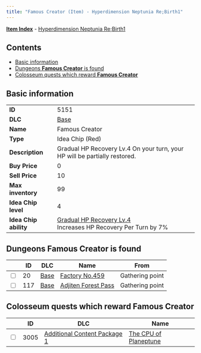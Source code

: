 ```yaml
---
title: "Famous Creator (Item) - Hyperdimension Neptunia Re;Birth1"
---
```


[**Item Index**](/neptunia/rb1/item/index.html) - [Hyperdimension Neptunia Re;Birth1](/neptunia/rb1)

## Contents

- [Basic information](#basic-information)
- [Dungeons **Famous Creator** is found](#dungeons-famous-creator-is-found)
- [Colosseum quests which reward **Famous Creator**](#colosseum-quests-which-reward-famous-creator)

## Basic information

|   |   |
| -- | -- |
| **ID** | 5151 |
| **DLC** | [Base](/neptunia/rb1/dlc/1-base.html) |
| **Name** | Famous Creator |
| **Type** | Idea Chip (Red) |
| **Description** | Gradual HP Recovery Lv.4 On your turn, your HP will be partially restored. |
| **Buy Price** | 0 |
| **Sell Price** | 10 |
| **Max inventory** | 99 |
| **Idea Chip level** | 4 |
| **Idea Chip ability** | [Gradual HP Recovery Lv.4](/neptunia/rb1/avatar/1-9650-gradual-hp-recovery-lv-4.html)<br />Increases HP Recovery Per Turn by 7% |


## Dungeons **Famous Creator** is found

|    | ID | DLC | Name | From |
| -- | -- | --- | ---- | ---- |
| <input type="checkbox" id="rb1-dungeon-1-20" class="trackbox" /> | 20 | [Base](/neptunia/rb1/dlc/1-base.html) | [Factory No.459](/neptunia/rb1/dungeon/1-20-factory-no-459.html) | Gathering point |
| <input type="checkbox" id="rb1-dungeon-1-117" class="trackbox" /> | 117 | [Base](/neptunia/rb1/dlc/1-base.html) | [Adjiten Forest Pass](/neptunia/rb1/dungeon/1-117-adjiten-forest-pass.html) | Gathering point |


## Colosseum quests which reward **Famous Creator**

|    | ID | DLC | Name |
| -- | -- | --- | ---- |
| <input type="checkbox" id="rb1-colosseum-10-3005" class="trackbox" /> | 3005 | [Additional Content Package 1](/neptunia/rb1/dlc/10-pack1.html) | [The CPU of Planeptune](/neptunia/rb1/colosseum/10-3005-the-cpu-of-planeptune.html) |
